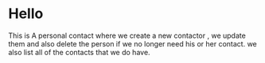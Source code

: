 # Hello

This is A personal contact  where we create a new contactor , we update them and also delete the person  if we no longer need his or her contact.
we also list all of the contacts that we do have.
